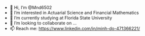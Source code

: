- 👋 Hi, I’m @Mnd6502
- 👀 I’m interested in Actuarial Science and Financial Mathematics
- 🌱 I’m currently studying at Florida State University
- 💞️ I’m looking to collaborate on ...
- 📫 Reach me: https://www.linkedin.com/in/minh-do-471366221/

<!---
Mnd6502/Mnd6502 is a ✨ special ✨ repository because its `README.md` (this file) appears on your GitHub profile.
You can click the Preview link to take a look at your changes.
--->
